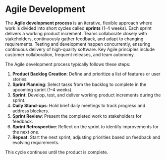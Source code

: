 # Agile Development

The **Agile development process** is an iterative, flexible approach where work is divided into short cycles called **sprints** (1–4 weeks). Each sprint delivers a working product increment. Teams collaborate closely with stakeholders, continuously gather feedback, and adapt to changing requirements. Testing and development happen concurrently, ensuring continuous delivery of high-quality software. Key Agile principles include customer collaboration, frequent releases, and team autonomy.

The Agile development process typically follows these steps:

1. **Product Backlog Creation**: Define and prioritize a list of features or user stories.
2. **Sprint Planning**: Select tasks from the backlog to complete in the upcoming sprint (1–4 weeks).
3. **Sprint**: Develop, test, and deliver working product increments during the sprint.
4. **Daily Stand-ups**: Hold brief daily meetings to track progress and address blockers.
5. **Sprint Review**: Present the completed work to stakeholders for feedback.
6. **Sprint Retrospective**: Reflect on the sprint to identify improvements for the next one.
7. **Repeat**: Start the next sprint, adjusting priorities based on feedback and evolving requirements. 

This cycle continues until the product is complete.